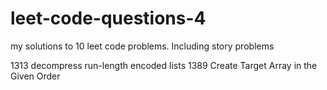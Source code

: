 # leet-code-questions-4

my solutions to 10 leet code problems. Including story problems

1313 decompress run-length encoded lists
1389 Create Target Array in the Given Order
